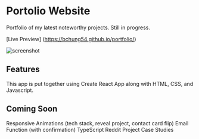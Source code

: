 # Portolio Website

Portfolio of my latest noteworthy projects. Still in progress.

[Live Preview] (https://bchung54.github.io/portfolio/)

![screenshot](./screenshot.png)

## Features

This app is put together using Create React App along with HTML, CSS, and Javascript.

## Coming Soon

Responsive
Animations (tech stack, reveal project, contact card flip)
Email Function (with confirmation)
TypeScript
Reddit Project
Case Studies
